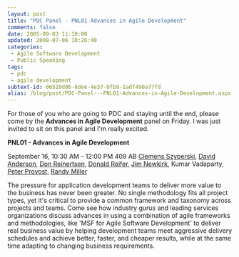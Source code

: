 ```yaml
---
layout: post
title: "PDC Panel - PNL01 Advances in Agile Development"
comments: false
date: 2005-09-03 11:10:00
updated: 2008-07-06 10:26:40
categories:
 - Agile Software Development
 - Public Speaking
tags:
 - pdc
 - agile development
subtext-id: 06510d06-6dee-4e37-bfb9-1adf490a77fd
alias: /blog/post/PDC-Panel---PNL01-Advances-in-Agile-Development.aspx
---
```



For those of you who are going to PDC and staying until the end, please come by
the **Advances in Agile Development** panel on Friday. I was just invited to
sit on this panel and I'm really excited. 

**PNL01 - Advances in Agile Development**  
  
September 16, 10:30 AM - 12:00 PM  409 AB  [Clemens
Szyperski](http://research.microsoft.com/~cszypers/), [David
Anderson](http://www.agilemanagement.net/Articles/Weblog/blog.html), [Don
Reinertsen](http://www.reinertsenassociates.com/), [Donald
Reifer](http://www.reifer.com/biography.html), [Jim
Newkirk](http://blogs.msdn.com/jamesnewkirk/), Kumar Vadaparty, [Peter
Provost](/), [Randy Miller](http://blogs.msdn.com/randymiller/)   
  
The pressure for application development teams to deliver more value to the
business has never been greater. No single methodology fits all project types,
yet it's critical to provide a common framework and taxonomy across projects
and teams. Come see how industry gurus and leading services organizations
discuss advances in using a combination of agile frameworks and methodologies,
like 'MSF for Agile Software Development' to deliver real business value by
helping development teams meet aggressive delivery schedules and achieve
better, faster, and cheaper results, while at the same time adapting to
changing business requirements. 
